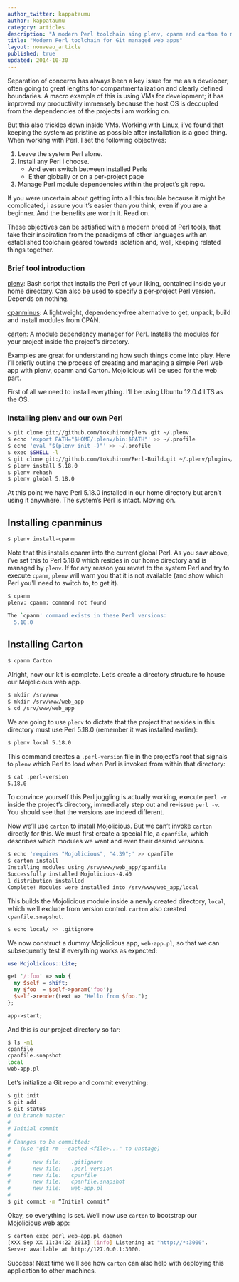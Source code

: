 ```yaml
---
author_twitter: kappataumu
author: kappataumu
category: articles
description: "A modern Perl toolchain sing plenv, cpanm and carton to manage and deploy Perl web apps, version controlled with Git."
title: "Modern Perl toolchain for Git managed web apps"
layout: nouveau_article
published: true
updated: 2014-10-30
---
```


Separation of concerns has always been a key issue for me as a developer, often going to great lengths for compartmentalization and clearly defined boundaries. A macro example of this is using VMs for development; it has improved my productivity immensely because the host OS is decoupled from the dependencies of the projects i am working on.

But this also trickles down inside VMs. Working with Linux, i’ve found that keeping the system as pristine as possible after installation is a good thing. When working with Perl, I set the following objectives:

1. Leave the system Perl alone.
2. Install any Perl i choose.
    - And even switch between installed Perls
    - Either globally or on a per-project page
3. Manage Perl module dependencies within the project’s git repo.

If you were uncertain about getting into all this trouble because it might be complicated, i assure you it’s easier than you think, even if you are a beginner. And the benefits are worth it. Read on.

These objectives can be satisfied with a modern breed of Perl tools, that take their inspiration from the paradigms of other languages with an established toolchain geared towards isolation and, well, keeping related things together.

### Brief tool introduction

[plenv](https://github.com/tokuhirom/plenv): Bash script that installs the Perl of your liking, contained inside your home directory. Can also be used to specify a per-project Perl version. Depends on nothing.

[cpanminus](https://github.com/miyagawa/cpanminus): A lightweight, dependency-free alternative to get, unpack, build and install  modules from CPAN.

[carton](https://github.com/miyagawa/carton/): A module dependency manager for Perl. Installs the modules for your project inside the project’s directory.


Examples are great for understanding how such things come into play. Here i’ll briefly  outline the process of creating and managing a simple Perl web app with plenv, cpanm and Carton. Mojolicious will be used for the web part.

First of all we need to install everything. I’ll be using Ubuntu 12.0.4 LTS as the OS.

### Installing plenv and our own Perl

```bash
$ git clone git://github.com/tokuhirom/plenv.git ~/.plenv
$ echo 'export PATH="$HOME/.plenv/bin:$PATH"' >> ~/.profile
$ echo 'eval "$(plenv init -)"' >> ~/.profile
$ exec $SHELL -l
$ git clone git://github.com/tokuhirom/Perl-Build.git ~/.plenv/plugins/perl-build/
$ plenv install 5.18.0
$ plenv rehash
$ plenv global 5.18.0
```
At this point we have Perl 5.18.0 installed in our home directory but aren’t using it anywhere. The system’s Perl is intact. Moving on.

## Installing cpanminus
```bash
$ plenv install-cpanm
```
Note that this installs cpanm into the current global Perl. As you saw above, i've set this to Perl 5.18.0 which resides in our home directory and is managed by `plenv`. If for any reason you revert to the system Perl and try to execute `cpanm`, `plenv` will warn you that it is not available (and show which Perl you'll need to switch to, to get it).

```bash
$ cpanm
plenv: cpanm: command not found

The `cpanm' command exists in these Perl versions:
  5.18.0
```

## Installing Carton
```bash
$ cpanm Carton
```


Alright, now our kit is complete. Let’s create a directory structure to house our Mojolicious web app.

```bash
$ mkdir /srv/www
$ mkdir /srv/www/web_app
$ cd /srv/www/web_app
```

We are going to use `plenv` to dictate that the project that resides in this directory must use Perl 5.18.0 (remember it was installed earlier):

```bash
$ plenv local 5.18.0
```

This command creates a `.perl-version` file in the project’s root that signals to `plenv` which Perl to load when Perl is invoked from within that directory:

```bash
$ cat .perl-version
5.18.0
```

To convince yourself this Perl juggling is actually working, execute `perl -v` inside the project’s directory, immediately step out and re-issue `perl -v`. You should see that the versions are indeed different.

Now we’ll use `carton` to install Mojolicious. But we can’t invoke `carton` directly for this. We must first create a special file, a `cpanfile`, which describes which modules we want and even their desired versions.

```bash
$ echo 'requires "Mojolicious", "4.39";' >> cpanfile
$ carton install
Installing modules using /srv/www/web_app/cpanfile
Successfully installed Mojolicious-4.40
1 distribution installed
Complete! Modules were installed into /srv/www/web_app/local
```


This builds the Mojolicious module inside a newly created directory, `local`, which we’ll exclude from version control. `carton` also created `cpanfile.snapshot`.

```bash
$ echo local/ >> .gitignore
```

We now construct a dummy Mojolicious app, `web-app.pl`, so that we can subsequently test if everything works as expected:

```perl
use Mojolicious::Lite;

get '/:foo' => sub {
  my $self = shift;
  my $foo  = $self->param('foo');
  $self->render(text => "Hello from $foo.");
};

app->start;
```

And this is our project directory so far:

```bash
$ ls -m1
cpanfile
cpanfile.snapshot
local
web-app.pl
```

Let’s initialize a Git repo and commit everything:

```bash
$ git init
$ git add .
$ git status
# On branch master
#
# Initial commit
#
# Changes to be committed:
#   (use "git rm --cached <file>..." to unstage)
#
#       new file:   .gitignore
#       new file:   .perl-version
#       new file:   cpanfile
#       new file:   cpanfile.snapshot
#       new file:   web-app.pl
#
$ git commit -m “Initial commit”
```

Okay, so everything is set. We’ll now use `carton` to bootstrap our Mojolicious web app:

```bash
$ carton exec perl web-app.pl daemon
[XXX Sep XX 11:34:22 2013] [info] Listening at "http://*:3000".
Server available at http://127.0.0.1:3000.
```

Success! Next time we’ll see how `carton` can also help with deploying this application to other machines.
